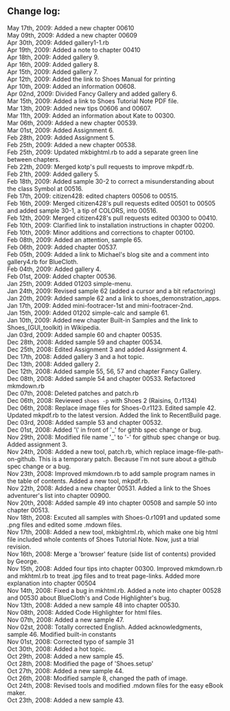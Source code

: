 Change log:
-----------
May 17th, 2009: Added a new chapter 00610   
May 09th, 2009: Added a new chapter 00609   
Apr 30th, 2009: Added gallery1-1.rb   
Apr 19th, 2009: Added a note to chapter 00410   
Apr 18th, 2009: Added gallery 9.   
Apr 16th, 2009: Added gallery 8.   
Apr 15th, 2009: Added gallery 7.   
Apr 12th, 2009: Added the link to Shoes Manual for printing    
Apr 10th, 2009: Added an information 00608.    
Apr 02nd, 2009: Divided Fancy Gallery and added gallery 6.    
Mar 15th, 2009: Added a link to Shoes Tutorial Note PDF file.    
Mar 13th, 2009: Added new tips 00606 and 00607.    
Mar 11th, 2009: Added an information about Kate to 00300.    
Mar 06th, 2009: Added a new chapter 00539.    
Mar 01st, 2009: Added Assignment 6.    
Feb 28th, 2009: Added Assignment 5.    
Feb 25th, 2009: Added a new chapter 00538.    
Feb 25th, 2009: Updated mkbightml.rb to add a separate green line between chapters.   
Feb 22th, 2009: Merged kotp's pull requests to improve mkpdf.rb.    
Feb 21th, 2009: Added gallery 5.    
Feb 18th, 2009: Added sample 30-2 to correct a misunderstanding about the class Symbol at 00516.    
Feb 17th, 2009: citizen428: edited chapters 00506 to 00515.    
Feb 16th, 2009: Merged citizen428's pull requests edited 00501 to 00505 and added sample 30-1, a tip of COLORS, into 00516.    
Feb 12th, 2009: Merged citizen428's pull requests edited 00300 to 00410.    
Feb 10th, 2009: Clarified link to installation instructions in chapter 00200.    
Feb 10th, 2009: Minor additions and corrections to chapter 00100.    
Feb 08th, 2009: Added an attention, sample 65.    
Feb 06th, 2009: Added chapter 00537.    
Feb 05th, 2009: Added a link to Michael's blog site and a comment into gallery4.rb for BlueCloth.    
Feb 04th, 2009: Added gallery 4.    
Feb 01st, 2009: Added chapter 00536.    
Jan 25th, 2009: Added 01203 simple-menu.    
Jan 24th, 2009: Revised sample 62 (added a cursor and a bit refactoring)    
Jan 20th, 2009: Added sample 62 and a link to shoes\_demonstration\_apps.    
Jan 17th, 2009: Added mini-footracer-1st and mini-footracer-2nd.    
Jan 15th, 2009: Added 01202 simple-calc and sample 61.    
Jan 10th, 2009: Added new chapter Built-in Samples and the link to Shoes\_(GUI\_toolkit) in Wikipedia.   
Jan 03rd, 2009: Added sample 60 and chapter 00535.    
Dec 28th, 2008: Added sample 59 and chapter 00534.    
Dec 25th, 2008: Edited Assignment 3 and added Assignment 4.    
Dec 17th, 2008: Added gallery 3 and a hot topic.    
Dec 13th, 2008: Added gallery 2.    
Dec 12th, 2008: Added sample 55, 56, 57 and chapter Fancy Gallery.    
Dec 08th, 2008: Added sample 54 and chapter 00533. Refactored mkmdown.rb   
Dec 07th, 2008: Deleted patches and patch.rb    
Dec 06th, 2008: Reviewed `shoes -p` with Shoes 2 (Raisins, 0.r1134)    
Dec 06th, 2008: Replace image files for Shoes-0.r1123. Edited sample 42. Updated mkpdf.rb to the latest version. Added the link to RecentBuild page.   
Dec 03rd, 2008: Added sample 53 and chapter 00532.    
Dec 01st, 2008: Added '\\' in front of '\_' for githb spec change or bug.    
Nov 29th, 2008: Modified file name '\_' to '-' for github spec change or bug. Added assignment 3.    
Nov 24th, 2008: Added a new tool, patch.rb, which replace image-file-path-on-github. This is a temporary patch. Because I'm not sure about a github spec change or a bug.   
Nov 23th, 2008: Improved mkmdown.rb to add sample program names in the table of contents. Added a new tool, mkpdf.rb.    
Nov 22th, 2008: Added a new chapter 00531. Added a link to the Shoes adventurer's list into chapter 00900.   
Nov 20th, 2008: Added sample 49 into chapter 00508 and sample 50 into chapter 00513.    
Nov 18th, 2008: Excuted all samples with Shoes-0.r1091 and updated some .png files and edited some .mdown files.    
Nov 17th, 2008: Added a new tool, mkbightml.rb, which make one big html file included whole contents of Shoes Tutorial Note. Now, just a trial revision.    
Nov 16th, 2008: Merge a 'browser' feature (side list of contents) provided by George.    
Nov 15th, 2008: Added four tips into chapter 00300. Improved mkmdown.rb and mkhtml.rb to treat .jpg files and to treat page-links. Added more explanation into chapter 00504    
Nov 14th, 2008: Fixed a bug in mkhtml.rb. Added a note into chapter 00528 and 00530 about BlueCloth's and Code Highlighter's bug.    
Nov 13th, 2008: Added a new sample 48 into chapter 00530.    
Nov 08th, 2008: Added Code Highlighter for html files.    
Nov 07th, 2008: Added a new sample 47.    
Nov 02st, 2008: Totally corrected English. Added acknowledgments, sample 46. Modified built-in constants    
Nov 01st, 2008: Corrected typo of sample 31    
Oct 30th, 2008: Added a hot topic.    
Oct 29th, 2008: Added a new sample 45.    
Oct 28th, 2008: Modified the page of 'Shoes.setup'    
Oct 27th, 2008: Added a new sample 44.    
Oct 26th, 2008: Modified sample 8, changed the path of image.    
Oct 24th, 2008: Revised tools and modified .mdown files for the easy eBook maker.    
Oct 23th, 2008: Added a new sample 43.    
